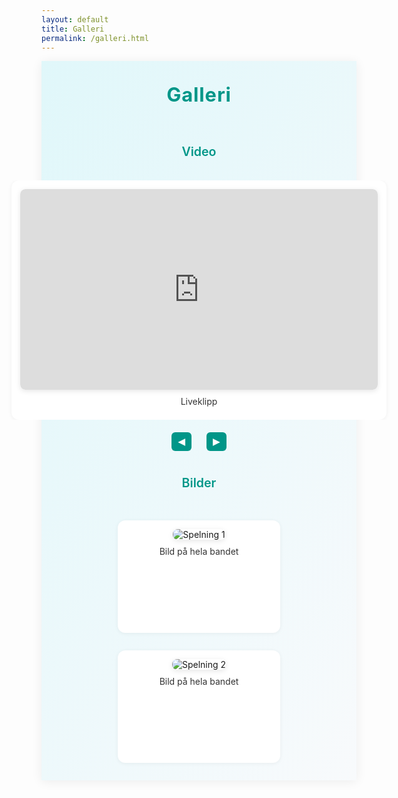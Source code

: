 ```yaml
---
layout: default
title: Galleri
permalink: /galleri.html
---
```


<style>
.hero {
  display: flex;
  flex-direction: column;
  align-items: center;
  justify-content: center;
  background: linear-gradient(120deg, #e0f7fa 0%, #f8fafc 100%);
  padding: 2.5em 1em 2em 1em;
  box-shadow: 0 2px 16px rgba(0,0,0,0.07);
}
.hero-title {
  font-size: 2.2em;
  font-weight: 700;
  color: #009688;
  margin-bottom: 0.7em;
  letter-spacing: 0.03em;
  text-align: center;
}
.gallery-section-title {
  font-size: 1.4em;
  color: #009688;
  margin: 2em 0 1em 0;
  text-align: center;
  font-weight: 600;
}
.gallery-list {
  display: flex;
  flex-wrap: wrap;
  gap: 2em;
  justify-content: center;
  margin-top: 2em;
}
.gallery-card {
  background: #fff;
  border-radius: 12px;
  box-shadow: 0 1px 6px rgba(0,0,0,0.06);
  padding: 1em 1em 1.5em 1em;
  width: 260px;
  min-height: 180px;
  display: flex;
  flex-direction: column;
  align-items: center;
  box-sizing: border-box;
}
.gallery-card img {
  max-width: 100%;
  max-height: 140px;
  border-radius: 8px;
  margin-bottom: 0.7em;
  box-shadow: 0 2px 8px rgba(0,0,0,0.10);
  cursor: pointer;
  transition: box-shadow 0.2s;
}
.gallery-card img:hover {
  box-shadow: 0 4px 16px rgba(0,150,136,0.18);
}
.gallery-caption {
  font-size: 1em;
  color: #333;
  text-align: center;
}
/* Video card styles */
.video-list {
  display: flex;
  flex-wrap: wrap;
  gap: 2em;
  justify-content: center;
  margin-top: 2em;
}
.video-card {
  background: #fff;
  border-radius: 12px;
  box-shadow: 0 1px 6px rgba(0,0,0,0.06);
  padding: 1em 1em 1.5em 1em;
  width: 600px;
  min-height: 340px;
  display: flex;
  flex-direction: column;
  align-items: center;
  box-sizing: border-box;
}
.video-card .video-wrapper {
  position: relative;
  width: 100%;
  padding-bottom: 56.25%;
  height: 0;
  overflow: hidden;
  border-radius: 8px;
  box-shadow: 0 2px 8px rgba(0,0,0,0.10);
  margin-bottom: 0.7em;
}
.video-card iframe {
  position: absolute;
  top: 0; left: 0; width: 100%; height: 100%; border: 0;
  border-radius: 8px;
}
/* Lightbox styles */
.lightbox {
  display: none;
  position: fixed;
  z-index: 9999;
  left: 0; top: 0; width: 100vw; height: 100vh;
  background: rgba(0,0,0,0.85);
  align-items: center;
  justify-content: center;
}
.lightbox.active {
  display: flex;
}
.lightbox img {
  max-width: 90vw;
  max-height: 90vh;
  border-radius: 12px;
  box-shadow: 0 4px 32px rgba(0,0,0,0.25);
}
.lightbox-close {
  position: absolute;
  top: 2vw;
  right: 3vw;
  color: #fff;
  font-size: 2.5em;
  font-weight: bold;
  cursor: pointer;
  z-index: 10001;
  text-shadow: 0 2px 8px #000;
}
@media (max-width: 700px) {
  .hero {
    padding: 1.2em 0.3em 1.2em 0.3em;
  }
  .hero-title {
    font-size: 1.3em;
  }
  .gallery-list, .video-list {
    flex-direction: column;
    gap: 1em;
    align-items: center;
  }
  .gallery-card, .video-card {
    min-width: 0;
    width: 98vw;
    max-width: 98vw;
    padding: 1em 0.5em;
  }
  .gallery-card img {
    max-width: 95vw;
    max-height: 180px;
  }
  .video-card .video-wrapper {
    padding-bottom: 56.25%;
    min-height: 180px;
  }
}
</style>

<!-- Carousel styles -->
<style>
/* Layout: buttons + track in one row, dots centered below */
.video-carousel { display:flex; flex-direction:column; align-items:center; gap:12px; justify-content:center; margin-top:1em; }
.controls-row { display:flex; align-items:center; gap:12px; width:100%; justify-content:center; }
.carousel-track-wrapper { width: 640px; max-width: 90vw; overflow: hidden; }
.carousel-track { list-style: none; display:flex; padding:0; margin:0; transition: transform 0.45s ease; }
.carousel-slide { min-width: 100%; box-sizing: border-box; display:flex; justify-content:center; }
.carousel-btn { background:#009688; color:#fff; border:0; padding:8px 12px; border-radius:6px; cursor:pointer; font-size:1.1em; }
.carousel-btn:disabled { opacity:0.5; cursor:default; }
.carousel-dots { display:flex; gap:8px; justify-content:center; align-items:center; width:100%; margin-top:8px; }
.carousel-dot { width:10px; height:10px; border-radius:50%; background:#ddd; cursor:pointer; border:0; }
.carousel-dot.active { background:#009688; }

  .controls-bottom { display:flex; align-items:center; gap:12px; justify-content:center; margin-top:8px; }
.controls-bottom .carousel-btn { padding:6px 10px; }

@media (max-width:700px) {
  .video-carousel { gap:8px; }
  .controls-row { flex-direction:row; }
  .carousel-btn { padding:6px 10px; }
  .carousel-track-wrapper { max-width: 95vw; }
  /* Side buttons removed; bottom controls are always visible */
}
</style>

<!-- Swipe overlay styles -->
<style>
.video-swipe-overlay {
  position: absolute;
  inset: 0;
  display: flex;
  align-items: center;
  justify-content: center;
  background: linear-gradient(180deg, rgba(0,0,0,0.08), rgba(0,0,0,0.05));
  color: #fff;
  z-index: 3;
  cursor: grab;
}
.video-swipe-overlay:active { cursor: grabbing; }
.swipe-label {
  background: rgba(0,0,0,0.55);
  padding: 0.35em 0.6em;
  border-radius: 999px;
  font-size: 0.95em;
  color: #fff;
}
@media (min-width: 900px) {
  /* Hide overlay on desktop where clicking the iframe is okay */
  .video-swipe-overlay { display: none; }
}
</style>

<div class="hero">
  <div class="hero-title">Galleri</div>
  <div class="gallery-section-title">Video</div>
  <!-- Carousel for embedded YouTube videos -->
  <div class="video-carousel" id="videoCarousel">
    <div class="controls-row">
      <div class="carousel-track-wrapper">
        <ul class="carousel-track">
        <li class="carousel-slide">
          <div class="video-card">
            <div class="video-wrapper">
              <div class="video-swipe-overlay" aria-hidden="true"><span class="swipe-label">Svep för att byta video · Tryck för att spela</span></div>
              <iframe src="https://www.youtube.com/embed/bhsHd3c4Spo?si=UjGOrbrzRnXhtMsn&enablejsapi=1" title="YouTube video" frameborder="0" allow="accelerometer; autoplay; clipboard-write; encrypted-media; gyroscope; picture-in-picture; web-share" allowfullscreen></iframe>
            </div>
            <div class="gallery-caption">Liveklipp</div>
          </div>
        </li>
        <li class="carousel-slide">
          <div class="video-card">
            <div class="video-wrapper">
              <div class="video-swipe-overlay" aria-hidden="true"><span class="swipe-label">Svep för att byta video · Tryck för att spela</span></div>
              <iframe src="https://www.youtube.com/embed/_L8Fi8Xahaw?enablejsapi=1" title="YouTube video" frameborder="0" allow="accelerometer; autoplay; clipboard-write; encrypted-media; gyroscope; picture-in-picture; web-share" allowfullscreen></iframe>
            </div>
            <div class="gallery-caption">Video från Skånska Vågor</div>
          </div>
        </li>
        <li class="carousel-slide">
          <div class="video-card">
            <div class="video-wrapper">
              <div class="video-swipe-overlay" aria-hidden="true"><span class="swipe-label">Svep för att byta video · Tryck för att spela</span></div>
              <iframe src="https://www.youtube.com/embed/3AZSVCrPNs8?si=6sGKvnAwxIVJ-nRm&enablejsapi=1" title="YouTube video" frameborder="0" allow="accelerometer; autoplay; clipboard-write; encrypted-media; gyroscope; picture-in-picture; web-share" allowfullscreen></iframe>
            </div>
            <div class="gallery-caption">Liveklipp</div>
          </div>
        </li>
      </ul>
      </div>  
    </div>
    <div class="controls-bottom">
      <button class="carousel-btn prev" aria-label="Föregående">◀</button>
      <div class="carousel-dots" aria-hidden="false"></div>
      <button class="carousel-btn next" aria-label="Nästa">▶</button>
    </div>

  </div>
  <div class="gallery-section-title">Bilder</div>
  <div class="gallery-list">
    <div class="gallery-card">
      <img src="{{ site.baseurl }}/public/galleri/501057291_10226767836958236_8478783061480093931_n.jpg" alt="Spelning 1" onclick="openLightbox(this)">
      <div class="gallery-caption">Bild på hela bandet</div>
    </div>
    <div class="gallery-card">
      <img src="{{ site.baseurl }}/public/galleri/516693477_10227548120584839_2821924789254496156_n.jpg" alt="Spelning 2" onclick="openLightbox(this)">
      <div class="gallery-caption">Bild på hela bandet </div>
    </div>
    <!-- Lägg till fler bilder här -->
  </div>
</div>

<!-- Lightbox markup -->
<div class="lightbox" id="lightbox" onclick="closeLightbox(event)">
  <span class="lightbox-close" onclick="closeLightbox(event)">&times;</span>
  <img id="lightbox-img" src="" alt="">
</div>

<script>
function openLightbox(img) {
  var lightbox = document.getElementById('lightbox');
  var lightboxImg = document.getElementById('lightbox-img');
  lightboxImg.src = img.src;
  lightboxImg.alt = img.alt;
  lightbox.classList.add('active');
}
function closeLightbox(e) {
  if (e.target.classList.contains('lightbox') || e.target.classList.contains('lightbox-close')) {
    document.getElementById('lightbox').classList.remove('active');
  }
}
document.addEventListener('keydown', function(e) {
  if (e.key === 'Escape') {
    document.getElementById('lightbox').classList.remove('active');
  }
});
</script>

<!-- Carousel script -->
<script>
;(function(){
  var track = document.querySelector('.carousel-track');
  if (!track) return;
  var slides = Array.from(track.children);
  var prevBtns = document.querySelectorAll('.carousel-btn.prev');
  var nextBtns = document.querySelectorAll('.carousel-btn.next');
  var dotsContainer = document.querySelector('.carousel-dots');
  var currentIndex = 0;
  var wrap = document.querySelector('.carousel-track-wrapper');
  // Touch / pointer drag state
  var isDragging = false;
  var startX = 0;
  var dragDelta = 0;

  // Create dots
  slides.forEach(function(_, i){
    var dot = document.createElement('button');
    dot.className = 'carousel-dot' + (i===0? ' active':'');
    dot.setAttribute('data-index', i);
    dot.addEventListener('click', function(){ goToSlide(i); });
    dotsContainer.appendChild(dot);
  });

  function update() {
    var wrap = document.querySelector('.carousel-track-wrapper');
    var width = wrap.clientWidth;
    track.style.transform = 'translateX(' + (-currentIndex * width) + 'px)';
    Array.from(dotsContainer.children).forEach(function(d, i){ d.classList.toggle('active', i===currentIndex); });
  // enable/disable all prev/next buttons depending on current index
  prevBtns.forEach(function(b){ b.disabled = currentIndex === 0; });
  nextBtns.forEach(function(b){ b.disabled = currentIndex === slides.length - 1; });
  }

  function goToSlide(i) {
    // Pause all YouTube iframes before changing slide
    track.querySelectorAll('iframe').forEach(function(iframe){
      try {
        // send postMessage to YT iframe to pause
        iframe.contentWindow.postMessage(JSON.stringify({
          event: 'command',
          func: 'pauseVideo',
          args: []
        }), '*');
      } catch (e) {
        // ignore
      }
    });

    currentIndex = Math.max(0, Math.min(i, slides.length-1));
    update();
    resetAutoplay();
  }

  prevBtns.forEach(function(b){ b.addEventListener('click', function(){ goToSlide(currentIndex-1); }); });
  nextBtns.forEach(function(b){ b.addEventListener('click', function(){ goToSlide(currentIndex+1); }); });

  // Autoplay (advance every 7s)
  var autoplayInterval = 300000, autoplayId = null;
  function startAutoplay(){ autoplayId = setInterval(function(){
    currentIndex = (currentIndex + 1) % slides.length; update();
  }, autoplayInterval); }
  function resetAutoplay(){ if (autoplayId) { clearInterval(autoplayId); } startAutoplay(); }
  startAutoplay();

  // Recalculate on resize
  window.addEventListener('resize', update);
  // Pointer / touch swipe support attached to overlay elements so iframe won't block gestures
  var overlays = document.querySelectorAll('.video-swipe-overlay');
  overlays.forEach(function(overlay){
    overlay.style.touchAction = 'pan-y';
    overlay.addEventListener('pointerdown', function(e){
      isDragging = true; startX = e.clientX; dragDelta = 0; if (autoplayId) clearInterval(autoplayId);
      track.style.transition = 'none';
      overlay.setPointerCapture(e.pointerId);
    });
    overlay.addEventListener('pointermove', function(e){
      if (!isDragging) return;
      dragDelta = e.clientX - startX;
      var width = wrap.clientWidth;
      track.style.transform = 'translateX(' + ((-currentIndex * width) + dragDelta) + 'px)';
    });
    function endDragOverlay(e){
      if (!isDragging) return; isDragging = false; track.style.transition = '';
      var width = wrap.clientWidth;
      // If it's a tap (small move), treat as tap-to-reveal overlay
      if (Math.abs(dragDelta) < 6) {
        // hide overlay so user can interact with iframe
        overlay.style.display = 'none';
        // focus iframe if present
        var iframe = overlay.parentElement.querySelector('iframe');
        try { iframe && iframe.focus(); } catch (err) {}
        // pause autoplay while user interacts
        if (autoplayId) clearInterval(autoplayId);
        return;
      }
      // threshold at 20% of width
      if (Math.abs(dragDelta) > width * 0.2) {
        if (dragDelta < 0) { goToSlide(currentIndex + 1); } else { goToSlide(currentIndex - 1); }
      } else {
        // snap back
        update();
        resetAutoplay();
      }
      try { overlay.releasePointerCapture(e.pointerId); } catch (err) {}
    }
    overlay.addEventListener('pointerup', endDragOverlay);
    overlay.addEventListener('pointercancel', endDragOverlay);
    overlay.addEventListener('pointerleave', endDragOverlay);
  });
  // Pause autoplay when user focuses any iframe
  track.querySelectorAll('iframe').forEach(function(frm){
    frm.addEventListener('focus', function(){ if (autoplayId) clearInterval(autoplayId); });
  });
  // Initial layout
  update();
})();
</script>
